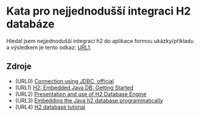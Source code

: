 # Kata pro nejjednodušší integraci H2 databáze
Hledal jsem nejjednodušší integraci h2 do aplikace formou ukázky/příkladu a výsledkem je tento odkaz: [URL1](http://www.claudiobernasconi.ch/2010/08/17/h2-embedded-java-db-getting-started/).

## Zdroje
+ (URL0) [Connection using JDBC, official](http://h2database.com/html/tutorial.html#connecting_using_jdbc)
+ (URL1) [H2: Embedded Java DB: Getting Started](http://www.claudiobernasconi.ch/2010/08/17/h2-embedded-java-db-getting-started/)
+ (URL2) [Presentation and use of H2 Database Engine](https://baptiste-wicht.com/posts/2010/08/presentation-usage-h2-database-engine.html)
+ (URL3) [Embedding the Java h2 database programmatically](http://codeblow.com/questions/embedding-the-java-h2-database-programmatically/)
+ (URL4) [H2 database tutorial](http://mastertheboss.com/jboss-server/jboss-datasource/h2-database-tutorial)
